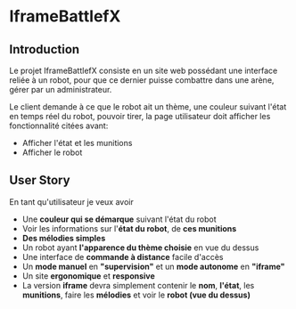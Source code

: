 # IframeBattlefX
## Introduction

Le projet IframeBattlefX consiste en un site web possédant une interface reliée à un robot, pour que ce dernier puisse combattre dans une arène, gérer par un administrateur.

Le client demande à ce que le robot ait un thème, une couleur suivant l'état en temps réel du robot, pouvoir tirer, la page utilisateur doit afficher les fonctionnalité citées avant: 
* Afficher l'état et les munitions
* Afficher le robot


## User Story

En tant qu'utilisateur je veux avoir
* Une **couleur qui se démarque** suivant l'état du robot
* Voir les informations sur l'**état du robot**, de **ces munitions**
* **Des mélodies simples**
* Un robot ayant **l'apparence du thème choisie** en vue du dessus
* Une interface de **commande à distance** facile d'accès
* Un **mode manuel** en **"supervision"** et un **mode autonome** en **"iframe"**
* Un site **ergonomique** et **responsive**
* La version **iframe** devra simplement contenir le **nom**, **l'état**, les **munitions**, faire les **mélodies** et voir le **robot (vue du dessus)**

